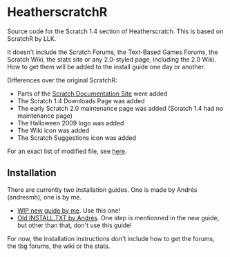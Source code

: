 # HeatherscratchR
Source code for the Scratch 1.4 section of Heatherscratch. This is based on ScratchR by LLK.

It doesn't include the Scratch Forums, the Text-Based Games Forums, the Scratch Wiki, the stats site or any 2.0-styled page, including the 2.0 Wiki. How to get them will be added to the install guide one day or another.

Differences over the original ScratchR:
- Parts of the [Scratch Documentation Site](https://web.archive.org/web/20110411054144/http://info.scratch.mit.edu/) were added
- The Scratch 1.4 Downloads Page was added
- The early Scratch 2.0 maintenance page was added (Scratch 1.4 had no maintenance page)
- The Halloween 2009 logo was added
- The Wiki icon was added
- The Scratch Suggestions icon was added

For an exact list of modified file, see [here](https://github.com/heathercat123/HeatherscratchR/compare/cd6146e..master).

## Installation
There are currently two installation guides. One is made by Andrés (andresmh), one is by me.
- [WIP new guide by me](https://github.com/heathercat123/HeatherscratchR/blob/master/how%20to%20scratchr.txt). Use this one!
- [Old INSTALL.TXT by Andrés](https://github.com/heathercat123/HeatherscratchR/blob/master/INSTALL.txt). One step is mentionned in the new guide, but other than that, don't use this guide!

For now, the installation instructions don't include how to get the forums, the tbg forums, the wiki or the stats.